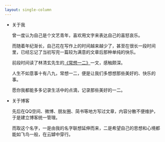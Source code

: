 ```yaml
---
layout: single-column
---
```


- 关于我

  曾一度认为自己是个文艺青年，喜欢用文字来表达自己的喜怒哀乐。

  而随着年纪渐长，自己花在写作上的时间越来越少了，甚至在很长一段时间里，已经忘记了当初写完一篇较为满意的文章后那种单纯的快乐。

  前段时间读了林清玄先生的[《常想一二》](http://www.360doc.com/content/14/0114/09/7593597_345133202.shtml)一文，感触颇深。

  人生不如意事十有八九，常想一二，便是让我们多想想那些美好的、快乐的事。

  愿你我都能多多记录生活中的点滴，记录那些美好的一二。

- 关于博客

  先后在QQ空间、微博、朋友圈、简书等地方写过文章，内容分散不便维护，于是建立博客统一管理。

  而取这个名字，一是由我的名字联想延伸而来，二是希望自己的思想和心境都能如飞鸟一般，在云罅中穿行。



